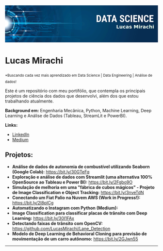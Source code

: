 <p align="center">
  <img src="banner_lucas.png" >
</p>

# Lucas Mirachi
<sub>*Buscando cada vez mais aprendizado em Data Science | Data Engineering | Análise de dados!</sub>

Este é um repositório com meu portifólio, que contempla os principais projetos de ciência dos dados que desenvolvi, além  dos que estou trabalhando atualmente.

**Background em:** Engenharia Mecânica, Python, Machine Learning, Deep Learning e Análise de Dados (Tableau, StreamLit e PowerBI).

**Links:**
* [LinkedIn](https://www.linkedin.com/in/lucasmirachi)
* [Medium](https://medium.com/@lucas.mirachi)


## Projetos:

* **Análise de dados de autonomia de combustível utilizando Seaborn (Google Colab):** https://bit.ly/30GTeFq
* **Exploração e análise de dados com Streamlit (uma alternativa 100% OpenSource ao Tableau e Power BI):** https://bit.ly/2Fgbo9O
* **Simulação de melhoria em uma "fábrica de cubos mágicos" - Projeto de Image Classification e Object Tracking:** https://bit.ly/3nveTdN
* **Conectando um Fiat Palio na Nuvem AWS (Work in Progress!):** https://bit.ly/2I8pICg
* **Automatizando o Instagram com Python (Medium):**
* **Image Classification para classificar placas de trânsito com Deep Learning:** https://bit.ly/30I1FAx
* **Detectando faixas de trânsito com OpenCV:** https://github.com/LucasMirachi/Lane_Detection
* **Modelo de Deep Learning de Behavioral Cloning para previsão de movimentação de um carro autônomo:** https://bit.ly/2GJwn55 

---
